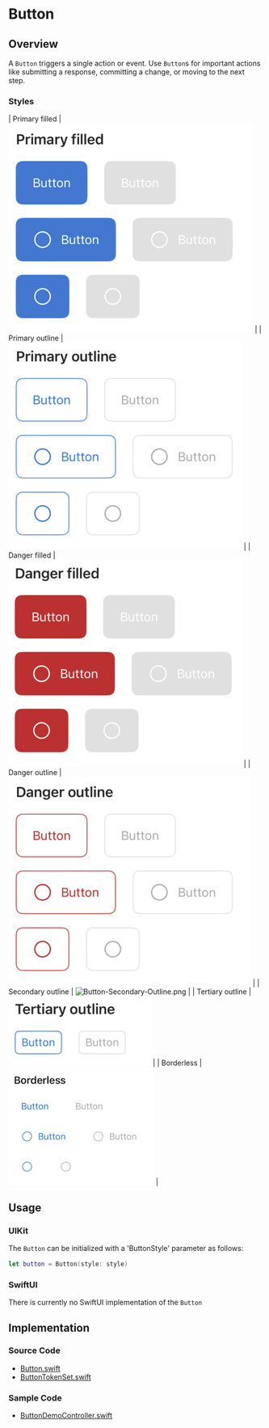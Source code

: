 # Button
## Overview
A `Button` triggers a single action or event.
Use `Button`s for important actions like submitting a response, committing a change, or moving to the next step.

### Styles
| Primary filled | ![Button-Primary-Filled.png](.attachments/Button-Primary-Filled.png) |
| Primary outline | ![Button-Primary-Outline.png](.attachments/Button-Primary-Outline.png) |
| Danger filled | ![Button-Danger-Filled.png](.attachments/Button-Danger-Filled.png) |
| Danger outline | ![Button-Danger-Outline.png](.attachments/Button-Danger-Outline.png) |
| Secondary outline | ![Button-Secondary-Outline.png](.Button-Secondary-Outline.png) |
| Tertiary outline | ![Button-Tertiary-Outline.png](.attachments/Button-Tertiary-Outline.png) |
| Borderless | ![Button-Borderless.png](.attachments/Button-Borderless.png) |

## Usage
### UIKit
The `Button` can be initialized with a 'ButtonStyle' parameter as follows:
```Swift
let button = Button(style: style)
```
### SwiftUI
There is currently no SwiftUI implementation of the `Button`

## Implementation
### Source Code
 - [Button.swift](https://github.com/microsoft/fluentui-apple/blob/main/ios/FluentUI/Button/Button.swift)
 - [ButtonTokenSet.swift](https://github.com/microsoft/fluentui-apple/blob/main/ios/FluentUI/Button/ButtonTokenSet.swift)
### Sample Code
 - [ButtonDemoController.swift](https://github.com/microsoft/fluentui-apple/blob/main/ios/FluentUI.Demo/FluentUI.Demo/Demos/ButtonDemoController.swift)

